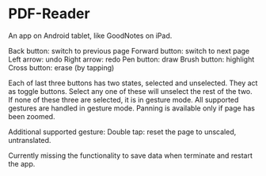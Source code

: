 # PDF-Reader
An app on Android tablet, like GoodNotes on iPad.

Back button: switch to previous page
Forward button: switch to next page
Left arrow: undo
Right arrow: redo
Pen button: draw
Brush button: highlight
Cross button: erase (by tapping)

Each of last three buttons has two states, selected and unselected. They act as toggle buttons.
Select any one of these will unselect the rest of the two.
If none of these three are selected, it is in gesture mode.
All supported gestures are handled in gesture mode.
Panning is available only if page has been zoomed.

Additional supported gesture:
Double tap: reset the page to unscaled, untranslated.

Currently missing the functionality to save data when terminate and restart the app.